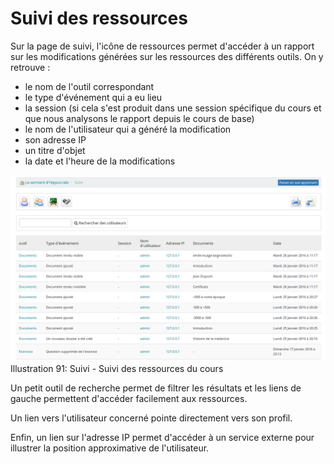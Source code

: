 # Suivi des ressources

Sur la page de suivi, l'icône de ressources permet d'accéder à un rapport sur les modifications générées sur les ressources des différents outils. On y retrouve :

* le nom de l'outil correspondant
* le type d'événement qui a eu lieu
* la session \(si cela s'est produit dans une session spécifique du cours et que nous analysons le rapport depuis le cours de base\)
* le nom de l'utilisateur qui a généré la modification
* son adresse IP
* un titre d'objet
* la date et l'heure de la modifications

![](../../.gitbook/assets/image145%20%281%29.png)Illustration 91: Suivi - Suivi des ressources du cours

Un petit outil de recherche permet de filtrer les résultats et les liens de gauche permettent d'accéder facilement aux ressources.

Un lien vers l'utilisateur concerné pointe directement vers son profil.

Enfin, un lien sur l'adresse IP permet d'accéder à un service externe pour illustrer la position approximative de l'utilisateur.

